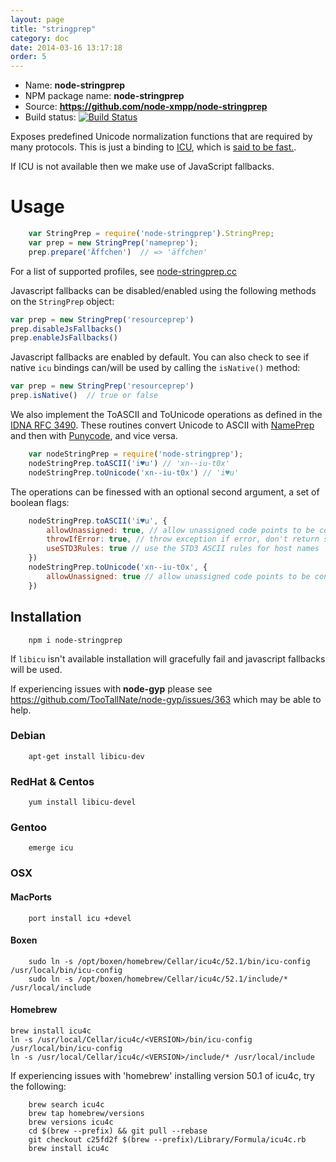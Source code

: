 ```yaml
---
layout: page
title: "stringprep"
category: doc
date: 2014-03-16 13:17:18
order: 5
---
```


* Name: __node-stringprep__
* NPM package name: __node-stringprep__
* Source: __https://github.com/node-xmpp/node-stringprep__
* Build status: [![Build Status](https://secure.travis-ci.org/node-xmpp/node-stringprep.png)](http://travis-ci.org/node-xmpp/node-stringprep)

Exposes predefined Unicode normalization functions that are required by many protocols. This is just a binding to [ICU](http://icu-project.org/), which is [said to be fast.](http://ayena.de/node/74).

If ICU is not available then we make use of JavaScript fallbacks.

# Usage

```javascript
    var StringPrep = require('node-stringprep').StringPrep;
    var prep = new StringPrep('nameprep');
    prep.prepare('Äffchen')  // => 'äffchen'
```

For a list of supported profiles, see [node-stringprep.cc](http://github.com/node-xmpp/node-stringprep/blob/master/node-stringprep.cc#L160)

Javascript fallbacks can be disabled/enabled using the following methods on the `StringPrep` object:

```javascript
var prep = new StringPrep('resourceprep')
prep.disableJsFallbacks()
prep.enableJsFallbacks()
```

Javascript fallbacks are enabled by default. You can also check to see if native `icu` bindings can/will be used by calling the `isNative()` method:

```javascript
var prep = new StringPrep('resourceprep')
prep.isNative()  // true or false
```

We also implement the ToASCII and ToUnicode operations as defined in the [IDNA RFC 3490](http://www.ietf.org/rfc/rfc3490.txt). These routines convert Unicode to ASCII with [NamePrep](http://www.ietf.org/rfc/rfc3491.txt) and then with [Punycode](http://www.ietf.org/rfc/rfc3492.txt), and vice versa.

```javascript
    var nodeStringPrep = require('node-stringprep');
    nodeStringPrep.toASCII('i♥u') // 'xn--iu-t0x'
    nodeStringPrep.toUnicode('xn--iu-t0x') // 'i♥u'
```

The operations can be finessed with an optional second argument, a set of boolean flags:

```javascript
    nodeStringPrep.toASCII('i♥u', {
        allowUnassigned: true, // allow unassigned code points to be converted
        throwIfError: true, // throw exception if error, don't return string unchanged
        useSTD3Rules: true // use the STD3 ASCII rules for host names
    })
    nodeStringPrep.toUnicode('xn--iu-t0x', {
        allowUnassigned: true // allow unassigned code points to be converted
    })
```



## Installation

```
    npm i node-stringprep
```

If `libicu` isn't available installation will gracefully fail and javascript fallbacks will be used.

If experiencing issues with __node-gyp__ please see https://github.com/TooTallNate/node-gyp/issues/363 which may be able to help.

### Debian

```
    apt-get install libicu-dev
```

### RedHat & Centos

```
    yum install libicu-devel
```

### Gentoo ###

```
    emerge icu
```

### OSX
#### MacPorts

```
    port install icu +devel
```

#### Boxen

```
    sudo ln -s /opt/boxen/homebrew/Cellar/icu4c/52.1/bin/icu-config /usr/local/bin/icu-config
    sudo ln -s /opt/boxen/homebrew/Cellar/icu4c/52.1/include/* /usr/local/include
```

#### Homebrew
    brew install icu4c
    ln -s /usr/local/Cellar/icu4c/<VERSION>/bin/icu-config /usr/local/bin/icu-config
    ln -s /usr/local/Cellar/icu4c/<VERSION>/include/* /usr/local/include

If experiencing issues with 'homebrew' installing version 50.1 of icu4c, try the following:

```
    brew search icu4c
    brew tap homebrew/versions
    brew versions icu4c
    cd $(brew --prefix) && git pull --rebase
    git checkout c25fd2f $(brew --prefix)/Library/Formula/icu4c.rb
    brew install icu4c
```
